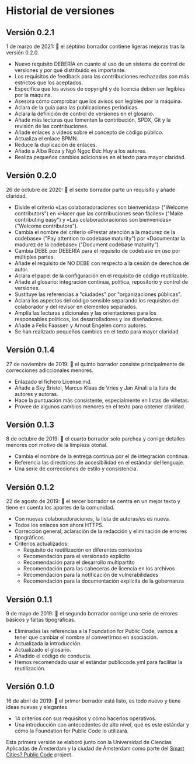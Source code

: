 # Historial de versiones

## Versión 0.2.1

1 de marzo de 2021: 🧽 el séptimo borrador contiene ligeras mejoras tras la versión 0.2.0.

* Nuevo requisito DEBERÍA en cuanto al uso de un sistema de control de versiones y por qué distribuido es importante.
* Los requisitos de feedback para las contribuciones rechazadas son más estrictos que los aceptados.
* Especifica que los avisos de copyright y de licencia deben ser legibles por la máquina.
* Asesora cómo comprobar que los avisos son legibles por la máquina.
* Aclara de la guía para las publicaciones periódicas.
* Aclara la definición de control de versiones en el glosario.
* Añade más lecturas que fomenten la contribución, SPDX, Git y la revisión de las contribuciones.
* Añade enlaces a vídeos sobre el concepto de código público.
* Actualiza el enlace BPMN.
* Reduce la duplicación de enlaces.
* Añade a Alba Roza y Ngô Ngọc Đức Huy a los autores.
* Realiza pequeños cambios adicionales en el texto para mayor claridad.

## Versión 0.2.0

26 de octubre de 2020: 🎊 el sexto borrador parte un requisito y añade claridad.

* Divide el criterio «Las colaboradoraciones son bienvenidas» ("Welcome contributors") en «Hacer que las contribuciones sean fáciles» ("Make contributing easy") y «Las colaboradoraciones son bienvenidas» ("Welcome contributors").
* Cambia el nombre del criterio «Prestar atención a la madurez de la codebase» ("Pay attention to codebase maturity") por «Documentar la madurez de la codebase» ("Document codebase maturity").
* Cambia DEBE por DEBERÍA para el requisito de codebase en uso por múltiples partes.
* Añade el requisito de NO DEBE con respecto a la cesión de derechos de autor.
* Aclara el papel de la configuración en el requisito de código reutilizable.
* Añade al glosario: integración continua, política, repositorio y control de versiones.
* Sustituye las referencias a "ciudades" por "organizaciones públicas".
* Aclara los aspectos del código sensible separando los requisitos del colaborador y del revisor en elementos separados.
* Amplía las lecturas adicionales y las orientaciones para los responsables políticos, los desarrolladores y los diseñadores.
* Añade a Felix Faassen y Arnout Engelen como autores.
* Se han realizado pequeños cambios en el texto para mayor claridad.

## Versión 0.1.4

27 de noviembre de 2019: 🧹 el quinto borrador consiste principalmente de correcciones adiccionales menores.

* Enlazado el fichero License.md.
* Añade a Sky Bristol, Marcus Klaas de Vries y Jan Ainali a la lista de autores y autoras.
* Hace la puntuación más consistente, especialmente en listas de viñetas.
* Provee de algunos cambios menores en el texto para obtener claridad.

## Versión 0.1.3

8 de octubre de 2019: 🍂 el cuarto borrador solo parchea y corrige detalles menores con motivo de la limpieza otoñal.

* Cambia el nombre de la entrega continua por el de integración continua.
* Referencia las directrices de accesibilidad en el estándar del lenguaje.
* Una serie de correcciones de estilo y consistencia.

## Versión 0.1.2

22 de agosto de 2019: 🌠 el tercer borrador se centra en un mejor texto y tiene en cuenta los aportes de la comunidad.

* Con nuevas colaboradoraciones, la lista de autoras/es es nueva.
* Todos los enlaces son ahora HTTPS.
* Corrección general, aclaración de la redacción y eliminación de errores tipográficos.
* Criterios actualizados:
  * Requisito de reutilización en diferentes contextos
  * Recomendación para el versionado explícito
  * Recomendación para el desarrollo multipartito
  * Recomendación para las cabeceras de licencia en los archivos
  * Recomendación para la notificación de vulnerabilidades
  * Recomendación para la documentación explícita de la gobernanza
  
## Versión 0.1.1

9 de mayo de 2019: 🤔 el segundo borrador corrige una serie de errores básicos y faltas tipográficas.

* Eliminadas las referencias a la Foundation for Public Code, vamos a tener que cambiar el nombre al convertirnos en asociación.
* Actualizada la introducción.
* Actualizado el glosario.
* Añadido el código de conducta.
* Hemos recomendado usar el estándar publiccode.yml para facilitar la reutilización.

## Versión 0.1.0

16 de abril de 2019: 🎉 el primer borrador está listo, es todo nuevo y tiene ideas nuevas y elegantes

* 14 criterios con sus requisitos y cómo hacerlos operativos.
* Una introducción con antecedentes de alto nivel, qué es este estándar y cómo la Foundation for Public Code lo utilizará.

Esta primera versión se elaboró junto con la Universidad de Ciencias Aplicadas de Ámsterdam y la ciudad de Ámsterdam como parte del [Smart Cities? Public Code](https://smartcities.publiccode.net/) project.
